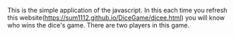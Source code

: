 This is the simple application of the javascript. In this each time you refresh this website(https://sum1112.github.io/DiceGame/dicee.html) you will know who wins the dice's game. There are two players in this game.
